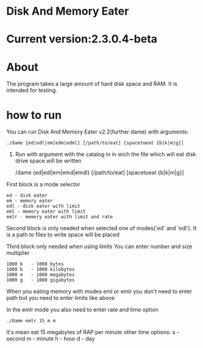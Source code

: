 Disk And Memory Eater
==
Current version:2.3.0.4-beta
==
 About
=
The program takes a large amount of hard disk space and RAM. It is intended for testing.

 how to run
=

You can run Disk And Memory Eater v2.2(further dame) with arguments:

    ./dame {ed|edl|em|edm|edml} [/path/to/eat] [spacetoeat {b|k|m|g}] 

1) Run with argument with the catalog in in wich the file which will eat disk drive space will be written

      /dame {ed|edl|em|emd|emdl} [/path/to/eat] [spacetoeat {b|k|m|g}] 

First block is a mode selector

    ed - disk eater
    em - memory eater
    edl - disk eater with limit
    eml - memory eater with limit
    emlr - memory eater with limit and rate


Second block is only needed when selected one of modes('ed' and 'edl'). 
It is a path to files to write space will be placed

Third block only needed when using limits
You can enter number and size multiplier

    1000 b   - 1000 bytes
    1000 k   - 1000 kilobytes
    1000 m   - 1000 megabytes
    1000 g   - 1000 gigabytes

When you eating memory with modes eml or emlr you don't need to enter path but you need to enter limits like above

In the emlr mode you also need to enter rate and time option

    ./dame emlr 15 m m
it's mean eat 15 megabytes of RAP per minute
other time options:
    s - second
    m - minute
    h - hour
    d - day